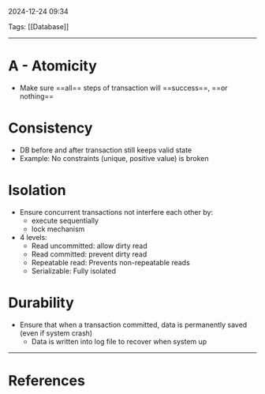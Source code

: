 2024-12-24 09:34

Tags: [[Database]] 

---

# A - Atomicity
- Make sure ==all== steps of transaction will ==success==, ==or nothing==
# Consistency
- DB before and after transaction still keeps valid state
- Example: No constraints (unique, positive value) is broken
# Isolation
- Ensure concurrent transactions not interfere each other by:
	- execute sequentially
	- lock mechanism
- 4 levels:
	- Read uncommitted: allow dirty read
	- Read committed: prevent dirty read
	- Repeatable read: Prevents non-repeatable reads
	- Serializable: Fully isolated
# Durability
- Ensure that when a transaction committed, data is permanently saved (even if system crash)
	- Data is written into log file to recover when system up

---
# References